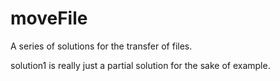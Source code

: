 # moveFile
A series of solutions for the transfer of files.

solution1 is really just a partial solution for the sake of example. 
